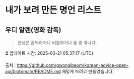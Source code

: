 # 내가 보려 만든 명언 리스트

##  우디 알렌(영화 감독)
> 인생은 끔찍하거나 비참하거나 둘 중 하나다.


⏳ 업데이트 시간: 2025-03-21 05:37:17 (UTC)

출처 : https://github.com/gwongibeom/korean-advice-open-api/blob/main/README.md
재밌게 보려고 만들었습니다.
